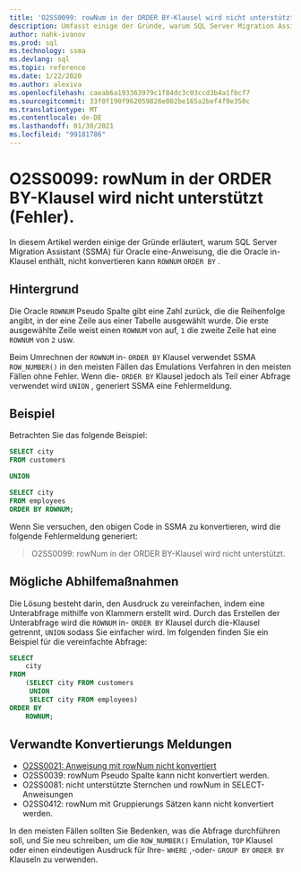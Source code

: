 ```yaml
---
title: 'O2SS0099: rowNum in der ORDER BY-Klausel wird nicht unterstützt (Fehler).'
description: Umfasst einige der Gründe, warum SQL Server Migration Assistant (SSMA) für Oracle eine Anweisung, die die Oracle-rowNum enthält, nicht in der ORDER BY-Klausel konvertieren kann.
author: nahk-ivanov
ms.prod: sql
ms.technology: ssma
ms.devlang: sql
ms.topic: reference
ms.date: 1/22/2020
ms.author: alexiva
ms.openlocfilehash: caeab6a193363979c1f84dc3c03ccd3b4a1fbcf7
ms.sourcegitcommit: 33f0f190f962059826e002be165a2bef4f9e350c
ms.translationtype: MT
ms.contentlocale: de-DE
ms.lasthandoff: 01/30/2021
ms.locfileid: "99181786"
---
```

# <a name="o2ss0099-rownum-in-order-by-clause-is-not-supported-error"></a>O2SS0099: rowNum in der ORDER BY-Klausel wird nicht unterstützt (Fehler).

In diesem Artikel werden einige der Gründe erläutert, warum SQL Server Migration Assistant (SSMA) für Oracle eine-Anweisung, die die Oracle in-Klausel enthält, nicht konvertieren kann `ROWNUM` `ORDER BY` .

## <a name="background"></a>Hintergrund

Die Oracle `ROWNUM` Pseudo Spalte gibt eine Zahl zurück, die die Reihenfolge angibt, in der eine Zeile aus einer Tabelle ausgewählt wurde. Die erste ausgewählte Zeile weist einen `ROWNUM` von auf, `1` die zweite Zeile hat eine `ROWNUM` von `2` usw.

Beim Umrechnen der `ROWNUM` in- `ORDER BY` Klausel verwendet SSMA `ROW_NUMBER()` in den meisten Fällen das Emulations Verfahren in den meisten Fällen ohne Fehler. Wenn die- `ORDER BY` Klausel jedoch als Teil einer Abfrage verwendet wird `UNION` , generiert SSMA eine Fehlermeldung.

## <a name="example"></a>Beispiel

Betrachten Sie das folgende Beispiel:

```sql
SELECT city
FROM customers

UNION

SELECT city
FROM employees
ORDER BY ROWNUM;
```

Wenn Sie versuchen, den obigen Code in SSMA zu konvertieren, wird die folgende Fehlermeldung generiert:

> O2SS0099: rowNum in der ORDER BY-Klausel wird nicht unterstützt.

## <a name="possible-remedies"></a>Mögliche Abhilfemaßnahmen

Die Lösung besteht darin, den Ausdruck zu vereinfachen, indem eine Unterabfrage mithilfe von Klammern erstellt wird. Durch das Erstellen der Unterabfrage wird die `ROWNUM` in- `ORDER BY` Klausel durch die-Klausel getrennt, `UNION` sodass Sie einfacher wird. Im folgenden finden Sie ein Beispiel für die vereinfachte Abfrage:

```sql
SELECT
    city
FROM
    (SELECT city FROM customers
     UNION
     SELECT city FROM employees)
ORDER BY
    ROWNUM;
```

## <a name="related-conversion-messages"></a>Verwandte Konvertierungs Meldungen

* [O2SS0021: Anweisung mit rowNum nicht konvertiert](o2ss0021.md)
* O2SS0039: rowNum Pseudo Spalte kann nicht konvertiert werden.
* O2SS0081: nicht unterstützte Sternchen und rowNum in SELECT-Anweisungen
* O2SS0412: rowNum mit Gruppierungs Sätzen kann nicht konvertiert werden.

In den meisten Fällen sollten Sie Bedenken, was die Abfrage durchführen soll, und Sie neu schreiben, um die `ROW_NUMBER()` Emulation, `TOP` Klausel oder einen eindeutigen Ausdruck für Ihre- `WHERE` ,-oder- `GROUP BY` `ORDER BY` Klauseln zu verwenden.
